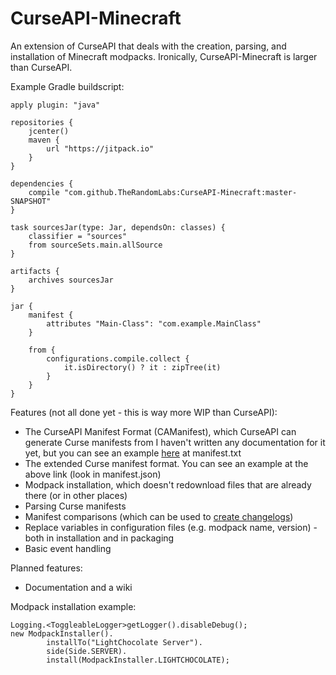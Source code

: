 # CurseAPI-Minecraft
An extension of CurseAPI that deals with the creation, parsing, and installation of Minecraft
modpacks. Ironically, CurseAPI-Minecraft is larger than CurseAPI.

Example Gradle buildscript:

	apply plugin: "java"

	repositories {
		jcenter()
		maven {
			url "https://jitpack.io"
		}
	}

	dependencies {
		compile "com.github.TheRandomLabs:CurseAPI-Minecraft:master-SNAPSHOT"
	}

	task sourcesJar(type: Jar, dependsOn: classes) {
		classifier = "sources"
		from sourceSets.main.allSource
	}

	artifacts {
		archives sourcesJar
	}

	jar {
		manifest {
			attributes "Main-Class": "com.example.MainClass"
		}

		from {
			configurations.compile.collect {
				it.isDirectory() ? it : zipTree(it)
			}
		}
	}


Features (not all done yet - this is way more WIP than CurseAPI):
* The CurseAPI Manifest Format (CAManifest), which CurseAPI can generate Curse manifests from
I haven't written any documentation for it yet, but you can see an example
[here](https://github.com/TheRandomLabs/LightChocolate) at manifest.txt
* The extended Curse manifest format. You can see an example at the above link (look in manifest.json)
* Modpack installation, which doesn't redownload files that are already there (or in other places)
* Parsing Curse manifests
* Manifest comparisons (which can be used to
[create changelogs](https://github.com/TheRandomLabs/ChangelogGenerator))
* Replace variables in configuration files (e.g. modpack name, version) -
both in installation and in packaging
* Basic event handling

Planned features:
* Documentation and a wiki

Modpack installation example:

	Logging.<ToggleableLogger>getLogger().disableDebug();
	new ModpackInstaller().
			installTo("LightChocolate Server").
			side(Side.SERVER).
			install(ModpackInstaller.LIGHTCHOCOLATE);
